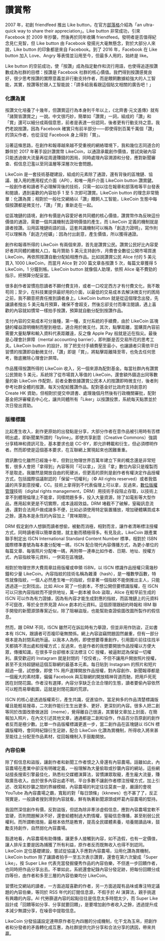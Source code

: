 # 讚賞幣

2007 年，初創 friendfeed 推出 Like button，在官方[部落格](http://blog.friendfeed.com/2007/10/i-like-it-i-like-it.html)介紹為「an ultra-quick way to share their appreciation」。Like button 非常成功，引來 Facebook 於 2009 年抄襲，然後再於同年收購 friendfeed。發明者是否值得紀念見仁見智，但 Like button 由 Facebook 發揚光大毫無懸念，對於大部分人來說，Like button 的印象都是來自 Facebook。到了 2016 年，Facebook 在 Like button 加入 Love、Angry 等表情並沿用至今，但最多人用的，始終是 like。

Like button 的空前成功，使「按讚」成為指定動作和流行用語，也使得追逐按讚數成為社群的目標：按讚是 Facebook 社群的核心價值。我們得到按讚感覺良好，很少思考按讚的實際意義並非行動支持作者，而是餵飼數據給強大的人工智能，其實，按讚等於跟人工智能說：「請多給我看跟這個貼文相關的廣告吧！」

### 化讚為賞

按讚文化培養了十幾年，但讚賞這行為本身則千年以上，《北齊書·元文遙傳》就有「諸賢皆讚賞之」一說。中文很巧妙，簡單如「讚賞」一詞，組成的「讚」和「賞」還可以細分成兩個意思，前者是表達一份認同，後者更有行動支持之意。我們老說按讚，因為 Facebook 確實只有前半部分——即使得到百萬千萬個「讚」的頂尖作者，也從沒從 Facebook 身上得到「賞」。

沿著這條思路，在創作和報導越來越不受重視的網絡環境下，我和幾位志同道合的夥伴於 2017 年著手設計讚賞幣 LikeCoin，以通證承載創作價值，嘗試突破內容只能透過做大流量再從周邊賺錢的困局，同時處理內容溯源和分發，應對新聞審查、假信息氾濫以至同溫層等深層次社會問題。

LikeCoin 是一套技術基礎建設，組成的元素除了通證，還有背後的區塊鏈、協議、接入用的應用程式介面（API），和唯一用戶介面 LikeCoin button 讚賞鍵。一般創作者和讀者不必理解背後的技術，只需一如以往在報章和部落格等平台發表和閱讀，遇到喜歡的內容拍手 1 至 5 次即可讚賞。LikeCoin button 的理念非常簡單：化讚為賞；相對於一般社交網絡以「讚」餵飼人工智能，LikeCoin 生態中每個按讚都是微支付，「讚」「賞」重新走在一起。

從區塊鏈的語境，創作有價是內容愛好者共同體的核心價值，讚賞幣作為反映這份價值的通證，需要一個共識機制去證明價值的產生，而 LikeCoin 定義的機制就是讀者按讚。沿用區塊鏈術語的話，這套共識機制可以稱為「創造力證明」，寫作則可以理解為「創造力挖礦」：因為付出創意，產生價值，所以獲得通證。

創作和報導所得的 LikeCoin 有兩個來源，首先是讚賞公民。讚賞公民好比內容愛好者共同體的繳稅人口，每月贊助 5 美元支持創作，月費會全數從公開市場買進 LikeCoin，再依照按讚自動分配給相應作品。比如說讚賞公民 Alice 付的 5 美元買入 1000 LikeCoin，而當月 Alice 對 200 篇文章各按讚 5 次，每篇文章獲得 5 LikeCoin，1 分鐘到帳。LikeCoin button 就像個人助理，依照 Alice 毫不費勁的指示，把預算分配妥當。

很多創作者習慣抱怨讀者不願付費支持，或者一口咬定西方才有付費文化，我不敢苟同；至少，在科技業提供最好用的介面，以最低的交易成本去解決微支付的困局之前，我不願意把責任推到讀者身上。LikeCoin button 就是從這個理念出發，先讓讀者撥出 5 美元每月預算，確保不會超支，然後忘卻支付而專注閱讀，遇上喜歡的內容就如慣常一樣拍手按讚，預算就自動分配到按讚作品。

支付內容的交易成本可分幾種，第一種，支付系統的手續費，由於 LikeCoin 區塊鏈的權益證明機制而壓到極低，適合用於微支付。其次，點擊距離，當購買內容前需要大量點擊和輸入資料代表距離遠，反之像 Apple Pay 般就是近在指尖。最後是心理會計屏障（mental accounting barrier），即判斷是否交易所花的思考工夫。LikeCoin button 的設計，除了把支付手續費壓至最小，也讓讀者只需依平日習慣的按讚即自動微支付，「讚」即是「賞」，將點擊距離降至零，也免去任何思考，徹底撇除心理會計屏障。

作品獲得按讚所得的 LikeCoin 收入，另一個來源為配對基金。每當社群內有讚賞公民贊助 5 美元，系統除了從市場買入等值的 LikeCoin，還會額外鑄造出同等數量的新 LikeCoin 作配對，前者全數依據讚賞公民本人的按讚即時微支付，後者則參考社群全體的按讚，每天分配給獲讚作品。配對基金好比政府支持創意的 Create HK 資助，但相對於提交申請書、處理幾個月然後有行政機關審批，配對基金把評審權去中心化，讓共同體所有「Liker」以按讚投票，系統每天點票並於次日發出資助。

### 版權標識

比起產生收入，創作更原始的出發點是分享，大部分作者在意作品被引用時有否標明出處，即新聞業所謂的「byline」。即使共享創意（Creative Commons）強調分享精神和資訊可及，基本要求也是 CC-BY，即允許轉載和衍生，但必須標明作者。然而即使是這個基本要求，在互聯網上實現起來也困難重重。

資訊數位化雖然已經幾十年，但對比物理世界百萬年建立下來的概念還是非常短暫，很多人會把「拿得到」內容等同「可以拿」，況且「拿」數位內容只是複製而不是取走。我雖然是開放自由的死硬派，但更高的原則是創作者有權決定作品授權方式，包括國際協議默認的「保留一切權利」（© All rights reserved）或者我倡議的共享創意授權，CC。技術上拿得到不代表倫理上可以拿，反過來，[數位版權管理](https://zh.wikipedia.org/zh-tw/%E6%95%B0%E5%AD%97%E7%89%88%E6%9D%83%E7%AE%A1%E7%90%86)技術（digital rights management，DRM）用技術手段阻止存取，以技術上拿不到體現倫理上不能拿，同樣問題多多，投入大量資源，除了如電影等大型作品，應用起來更是不切實際，成本遠超效益。DRM 堵截不了破解，窒礙訊息流通，還對合法用戶做成諸多不便，比如必須使用特定裝置播放，增加硬體購買成本之餘，還為本是永恆的內容加上「賞味期限」。

DRM 假定創作人想鎖而讀者想偷，被動而消極，相對而言，讓作者清晰標注授權方式，同時讀者得以簡單查閱，就主動而積極得多。有見及此，LikeCoin 跟產業聯手制定出 ISCN International Standard Content Number 標準，相對於 ISBN 國際標準書號為每本書分配唯一碼，ISCN 配合現代內容傳播方式，為更小單位的每篇文章、每張照片分配唯一碼，再附帶一連串比如作者、日期、地址、授權方式、內容指紋等元資料，一併寫在區塊鏈。

相對於物理世界大費周章註冊版權或申領 ISBN，以 ISCN 標識作品授權只需幾秒鐘和少量 LikeCoin。內容指紋的技術名稱為雜湊（hash），是一種數學函數，特性就像指紋，一個人必然產生唯一的指紋，但拿著一個指紋不能倒推出主人，只能透過逐一比對找出。比如 Alice 寫了一份劇本，不想公開但要標識版權，在 ISCN 可以只放內容指紋而不提供地址，萬一劇本被 Bob 盜取，Alice 在較早前生成的 ISCN 可以作為有力證據，因為有內容才能生成對應的指紋，而區塊鏈上的元資料不可竄改，等於全世界見證 Alice 劇本的元資料。這個原理跟紐約時報和 IBM 聯手開發的新聞源頭專案近似，除了阻嚇盜版，也能幫助查證偷圖改圖所製作的假信息。

然而，跟 DRM 不同，ISCN 雖然可在訴訟時有力舉證，但並非用作防盜，正如書本有 ISCN，跟讀者可否複印毫無關係。網上內容盜竊問題固然嚴重，但有一部分根本是為封閉系統所逼。以我本人為例，即使想要尊重創作，引用圖片前往往找半天都搞不清出處和授權方式；反過來，也是作者的我想要開放作品授權以方便大眾，傳播知識，在很多平台卻根本沒法標注 CC 授權，被逼默認為保留一切權利。廣受歡迎的 Instagram 就是封閉的「佼佼者」，不但不讓用戶開放照片授權，甚至不支持超鏈結這個互聯網的最基本元素。每日貼到 Instagram 的照片和短片超過一億，試想像，即使 1% 用戶選擇開放作品授權，對內容創作、新聞報導都是一個龐大的素材庫，偏偏 Facebook 與互聯網的開放精神背道而馳，把用戶死死困在封閉花園。作者沒有選擇，內容分享缺乏合法合理的生態，讀者要偷內容依然可以輕而易舉截圖，這就是封閉花園的荒謬。

ISCN 的核心是透過版權索引，產生共識，促進協作。當足夠多的作品清楚標識版權且能輕易搜尋，二次創作能衍生生出更多、更好、更深刻的內容。很多人把二創等同於改圖改歌做迷因（meme），覺得離自己很遠，其實替文章加上封面，在簡報加入照片，在內文引述其他文章，通通都是二創和協作，作品百分百原創的創作者反而是極少數。比單一作品版權標識更進一步，當二創作品在區塊鏈以 ISCN 標識版權時，會同時紀錄衍生足跡，配合 LikeCoin 化讚為賞機制，所得收入將來甚至能往上分配至作品素材，從回報機制入手鼓勵開放。

### 內容伯樂

除了假信息和盜版，讓創作者和新聞工作者恨之入骨還有內容農場。話雖如此，內容農場在產業中卻沒有明確定義，一般理解為大量偷取或抄襲內容的網站，這些網站擅長搜索引擎最佳化，熟悉社交媒體演算法，習慣譁眾取寵，產生龐大流量，賺取廣告收入。由於很多內容出處不明，平台多數不讓創作者標注授權方式，加上引述、改寫和抄襲之間的界線模糊，內容農場的判定往往莫衷一是，嚴謹的會視 YouTube 為內容農場之霸，寬鬆的對「每日頭條」（kknews）也不甚了了，反正現實是，一般讀者搜到滑到內容就看，鮮有執著新聞源頭或杯葛內容農場的堅持。

我固然深信創作有價，反對盜版，但認為除非牽涉虛假信息，應對內容農場宜軟不宜硬，否則問題解決不好，還會給體制過大酌情權，窒礙信息傳播，甚至削弱公民權利。而所謂軟措施，最根本依然是教育，提高全民媒體素養，培養閱讀品味，鼓勵支持創作，自然弱化內容農場。

豁達地看，內容農場有助傳播，讓更多人接觸到內容，如不造假，也有一定價值，讓人排斥主要是因為捕獲了所有利益，原作者反而既無收入也得不到認同。LikeCoin 定位基礎建設，嘗試從協議入手應對內容農場，沿用化讚為賞機制，LikeCoin button 除了讓讀者拍手一至五次表示讚賞，還會在第六次變成「Super Like」，按 Super Like 代表充當發掘優秀作品的內容伯樂，不但進一步回饋作者，也同時把作品分享出去。不單如此，系統還會紀錄內容分發足跡，把每份回饋分成四等份，由作者和多至三層的內容伯樂均分 LikeCoin。

習慣社交網站的讀者，一方面追蹤喜歡的作者，另一方面追蹤有品味或專注特定議題的內容伯樂，等同於 RSS 年代的訂閱信息源，不假手於 AI 演算法，親手挑選有興趣的內容。AI 代勞篩選內容的起點往往是信息太多時間太少，而 Super Like 設計成「回饋等如分享、分享就要回饋」，是要增加創作者收入之餘，透過提升成本減少無謂分享，在噪音中提取信息。

LikeCoin 分發協議設定連帶原作者在內四層的分成機制，化干戈為玉帛，把創作者和分發者的矛盾轉化成互惠，為社群提供允許分享和合法分享的誘因，帶來共贏。

